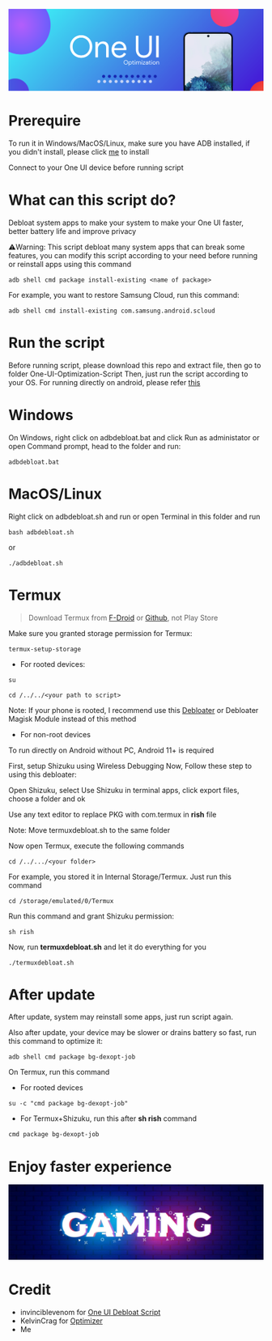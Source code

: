 <p align="center">
    <img src="./src/oneuios.png"/>
  </p>

# Prerequire
To run it in Windows/MacOS/Linux, make sure you have ADB installed, if you didn't install, please click [me](https://developer.android.com/studio/releases/platform-tools) to install

Connect to your One UI device before running script
# What can this script do?
Debloat system apps to make your system to make your One UI faster, better battery life and improve privacy

⚠️Warning: This script debloat many system apps that can break some features, you can modify this script according to your need before running or reinstall apps using this command
~~~
adb shell cmd package install-existing <name of package>
~~~
For example, you want to restore Samsung Cloud, run this command:
~~~
adb shell cmd install-existing com.samsung.android.scloud  
~~~
# Run the script
Before running script, please download this repo and extract file, then go to folder One-UI-Optimization-Script
 Then, just run the script according to your OS. For running directly on android, please refer [this](#Termux)

# Windows
On Windows, right click on adbdebloat.bat and click Run as administator
or open Command prompt, head to the folder and run:
~~~
adbdebloat.bat
~~~
# MacOS/Linux
Right click on adbdebloat.sh and run
or open Terminal in this folder and run
~~~
bash adbdebloat.sh
~~~
or 
~~~
./adbdebloat.sh
~~~

# Termux
>Download Termux from [F-Droid](https://f-droid.org/en/packages/com.termux/) or [Github](https://github.com/termux/termux-app/releases), not Play Store

Make sure you granted storage permission for Termux:
~~~
termux-setup-storage
~~~

- For rooted devices:
 ~~~
 su
 ~~~
 ~~~
 cd /../../<your path to script>
~~~
Note: If your phone is rooted, I recommend use this [Debloater](https://github.com/sunilpaulmathew/De-Bloater) or Debloater Magisk Module instead of this method

- For non-root devices

To run directly on Android without PC, Android 11+ is required

First, setup Shizuku using Wireless Debugging
Now, Follow these step to using this debloater:

 Open Shizuku, select Use Shizuku in terminal apps, click export files, choose a folder and ok

 Use any text editor to replace PKG with com.termux in **rish** file

Note: Move termuxdebloat.sh to the same folder

 Now open Termux, execute the following commands
 ~~~
 cd /../.../<your folder>
~~~

For example, you stored it in Internal Storage/Termux. Just run this command

~~~
cd /storage/emulated/0/Termux
~~~

Run this command and grant Shizuku permission:
~~~
sh rish
~~~

Now, run **termuxdebloat.sh** and let it do everything for you
~~~
./termuxdebloat.sh
~~~
# After update
After update, system may reinstall some apps, just run script again.

Also after update, your device may be slower or drains battery so fast, run this command to optimize it:
~~~
adb shell cmd package bg-dexopt-job
~~~

On Termux, run this command

- For rooted devices
~~~
su -c "cmd package bg-dexopt-job"
~~~
 - For Termux+Shizuku, run this after **sh rish** command
 ~~~
 cmd package bg-dexopt-job
 ~~~

# Enjoy faster experience
<p align="center">
    <img src="./src/gaming.jpg"/>
  </p>

# Credit
- invinciblevenom for [One UI Debloat Script](https://github.com/invinciblevenom/debloat_samsung_android/blob/main/README.md)
- KelvinCrag for [Optimizer](https://github.com/KelvinCrag/Optimizer)
- Me
